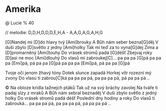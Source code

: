 # Amerika
@ Lucie
% 40

// melodie: D,D,H,D,D,D,E,H,A - A,A,G,A,G,A,H,G

[G]Nandej mi [D]do hlavy tvý [Ami]brouky
A Bůh nám seber bezna[G]děj
V duši zbylo [D]světlo z jedny [Ami]holky
Tak mi teď za to vyna[G]dej
Zima a [D]promarněný [Ami]touhy
Do vrásek stromů padá [G]déšť
Zbejvaj roky [D]asi ne moc [Ami]dlouhý
Do vlasů mi zabroukej[C]... pa pa pa [G]pá
pa pa pa [Emi]pá, pá pa pa [G]pá
pa pa pa [Emi]pá, pá pa pa [G]pá

Tvoje oči jenom žhavý tóny
Dotek slunce zapadá
Horkej vítr rozezní mý zvony
Do vlasú ti zabrou[C]ká
pa pa pa pá, pa pa pa pá, pá pa pa pá ..

© Na obloze krídla tažnejch ptáků
Tak už na svý bráchy zavolej
Na tváře ti padaj slzy z mraků
A Bůh nám sebral beznaděj
V duši zbylo světlo z jedný holky
Do vrásek stromů padá déšť
Poslední dny hodiny a roky
Do vlasů ti zabrouká...
pa pa pa pá, pa pa pa pá, pá pa pa pá ..
